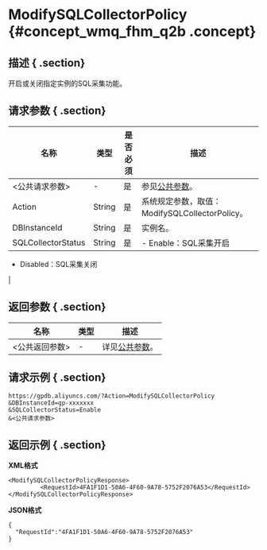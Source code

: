 # ModifySQLCollectorPolicy {#concept_wmq_fhm_q2b .concept}

## 描述 { .section}

开启或关闭指定实例的SQL采集功能。

## 请求参数 { .section}

|名称|类型|是否必须|描述|
|--|--|----|--|
|<公共请求参数\>|-|是|参见[公共参数](intl.zh-CN/API参考/公共参数.md#)。|
|Action|String|是|系统规定参数，取值：ModifySQLCollectorPolicy。|
|DBInstanceId|String|是|实例名。|
|SQLCollectorStatus|String|是| -   Enable：SQL采集开启
-   Disabled：SQL采集关闭

 |

## 返回参数 { .section}

|名称|类型|描述|
|--|--|--|
|<公共返回参数\>|-|详见[公共参数](https://help.aliyun.com/document_detail/26224.html)。|

## 请求示例 { .section}

```
https://gpdb.aliyuncs.com/?Action=ModifySQLCollectorPolicy
&DBInstanceId=gp-xxxxxxx
&SQLCollectorStatus=Enable
&<公共请求参数>
```

## 返回示例 { .section}

**XML格式**

```
<ModifySQLCollectorPolicyResponse>
         <RequestId>4FA1F1D1-50A6-4F60-9A78-5752F2076A53</RequestId>
</ModifySQLCollectorPolicyResponse>

```

**JSON格式**

```
{
  "RequestId":"4FA1F1D1-50A6-4F60-9A78-5752F2076A53"
}
```

